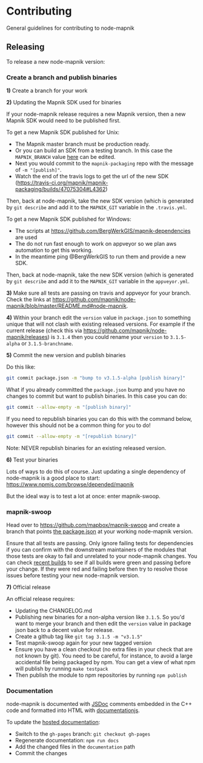 # Contributing

General guidelines for contributing to node-mapnik

## Releasing

To release a new node-mapnik version:

### Create a branch and publish binaries

**1)** Create a branch for your work

**2)** Updating the Mapnik SDK used for binaries

If your node-mapnik release requires a new Mapnik version, then a new Mapnik SDK would need to be published first.

To get a new Mapnik SDK published for Unix:

  - The Mapnik master branch must be production ready.
  - Or you can build an SDK from a testing branch. In this case the `MAPNIK_BRANCH` value [here](https://github.com/mapnik/mapnik-packaging/blob/master/.travis.yml#L8) can be edited.
  - Next you would commit to the `mapnik-packaging` repo with the message of `-m "[publish]"`.
  - Watch the end of the travis logs to get the url of the new SDK (https://travis-ci.org/mapnik/mapnik-packaging/builds/47075304#L4362)

Then, back at node-mapnik, take the new SDK version (which is generated by `git describe` and add it to the `MAPNIK_GIT` variable in the `.travis.yml`.

To get a new Mapnik SDK published for Windows:

  - The scripts at https://github.com/BergWerkGIS/mapnik-dependencies are used
  - The do not run fast enough to work on appveyor so we plan aws automation to get this working.
  - In the meantime ping @BergWerkGIS to run them and provide a new SDK.

Then, back at node-mapnik, take the new SDK version (which is generated by `git describe` and add it to the `MAPNIK_GIT` variable in the `appveyor.yml`.

**3)** Make sure all tests are passing on travis and appveyor for your branch. Check the links at https://github.com/mapnik/node-mapnik/blob/master/README.md#node-mapnik.

**4)** Within your branch edit the `version` value in `package.json` to something unique that will not clash with existing released versions. For example if the current release (check this via https://github.com/mapnik/node-mapnik/releases) is `3.1.4` then you could rename your `version` to `3.1.5-alpha` or `3.1.5-branchname`.

**5)** Commit the new version and publish binaries

Do this like:

```sh
git commit package.json -m "bump to v3.1.5-alpha [publish binary]"
```

What if you already committed the `package.json` bump and you have no changes to commit but want to publish binaries. In this case you can do:

```sh
git commit --allow-empty -m "[publish binary]"
```

If you need to republish binaries you can do this with the command below, however this should not be a common thing for you to do!

```sh
git commit --allow-empty -m "[republish binary]"
```

Note: NEVER republish binaries for an existing released version.

**6)** Test your binaries

Lots of ways to do this of course. Just updating a single dependency of node-mapnik is a good place to start: https://www.npmjs.com/browse/depended/mapnik

But the ideal way is to test a lot at once: enter mapnik-swoop.

### mapnik-swoop

Head over to https://github.com/mapbox/mapnik-swoop and create a branch that points [the package.json](https://github.com/mapbox/mapnik-swoop/blob/master/package.json#L14) at your working node-mapnik version.

Ensure that all tests are passing. Only ignore failing tests for dependencies if you can confirm with the downstream maintainers of the modules that those tests are okay to fail and unrelated to your node-mapnik changes. You can check [recent builds](https://travis-ci.org/mapbox/mapnik-swoop/builds) to see if all builds were green and passing before your change. If they were red and failing before then try to resolve those issues before testing your new node-mapnik version.

**7)** Official release

An official release requires:

 - Updating the CHANGELOG.md
 - Publishing new binaries for a non-alpha version like `3.1.5`. So you'd want to merge your branch and then edit the `version` value in package json back to a decent value for release.
 - Create a github tag like `git tag 3.1.5 -m "v3.1.5"`
 - Test mapnik-swoop again for your new tagged version
 - Ensure you have a clean checkout (no extra files in your check that are not known by git). You need to be careful, for instance, to avoid a large accidental file being packaged by npm. You can get a view of what npm will publish by running `make testpack`
 - Then publish the module to npm repositories by running `npm publish`

### Documentation

node-mapnik is documented with [JSDoc](http://usejsdoc.org/) comments embedded
in the C++ code and formatted into HTML with [documentationjs](http://documentation.js.org/).

To update the [hosted documentation](http://mapnik.org/node-mapnik/documentation/):

* Switch to the `gh-pages` branch: `git checkout gh-pages`
* Regenerate documentation: `npm run docs`
* Add the changed files in the `documentation` path
* Commit the changes
